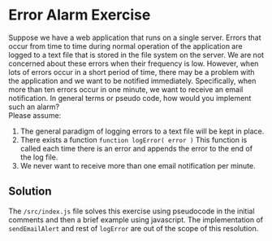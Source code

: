 # Error Alarm Exercise
Suppose we have a web application that runs on a single server. Errors that occur from time to time during normal operation of the application are logged to a text file that is stored in the file system on the server. We are not concerned about these errors when their frequency is low. However, when lots of errors occur in a short period of time, there may be a problem with the application and we want to be notified immediately. Specifically, when more than ten errors occur in one minute, we want to receive an email notification. In general terms or pseudo code, how would you implement such an alarm?</br>
Please assume:
1. The general paradigm of logging errors to a text file will be kept in place.
2. There exists a function
`function logError( error )`
This function is called each time there is an error and appends the error to the end of the log file.
3. We never want to receive more than one email notification per minute.

## Solution
The `/src/index.js` file solves this exercise using pseudocode in the initial comments and then a brief example using javascript. The implementation of `sendEmailAlert` and rest of `logError` are out of the scope of this resolution.